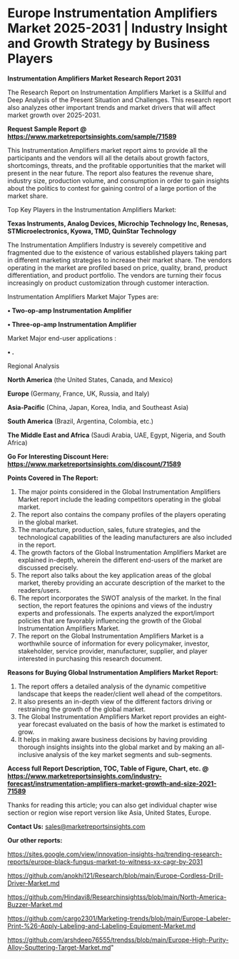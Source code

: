 # Europe Instrumentation Amplifiers Market 2025-2031 | Industry Insight and Growth Strategy by Business Players

<strong>Instrumentation Amplifiers Market Research Report 2031</strong>

The Research Report on Instrumentation Amplifiers Market is a Skillful and Deep Analysis of the Present Situation and Challenges. This research report also analyzes other important trends and market drivers that will affect market growth over 2025-2031.

<strong>Request Sample Report @ <a href=https://www.marketreportsinsights.com/sample/71589>https://www.marketreportsinsights.com/sample/71589</a></strong>

This Instrumentation Amplifiers market report aims to provide all the participants and the vendors will all the details about growth factors, shortcomings, threats, and the profitable opportunities that the market will present in the near future. The report also features the revenue share, industry size, production volume, and consumption in order to gain insights about the politics to contest for gaining control of a large portion of the market share.

Top Key Players in the Instrumentation Amplifiers Market:

<strong>Texas Instruments, Analog Devices, Microchip Technology Inc, Renesas, STMicroelectronics, Kyowa, TMD, QuinStar Technology</strong>

The Instrumentation Amplifiers Industry is severely competitive and fragmented due to the existence of various established players taking part in different marketing strategies to increase their market share. The vendors operating in the market are profiled based on price, quality, brand, product differentiation, and product portfolio. The vendors are turning their focus increasingly on product customization through customer interaction.

Instrumentation Amplifiers Market Major Types are:

<strong>• Two-op-amp Instrumentation Amplifier

• Three-op-amp Instrumentation Amplifier</strong>

Market Major end-user applications :

<strong>• .</strong>

Regional Analysis

</u><strong><b>North America</b></strong> (the United States, Canada, and Mexico)

<strong><b>Europe </b></strong>(Germany, France, UK, Russia, and Italy)

<strong><b>Asia-Pacific</b></strong> (China, Japan, Korea, India, and Southeast Asia)

<strong><b>South America</b></strong> (Brazil, Argentina, Colombia, etc.)

<strong><b>The Middle East and Africa</b></strong> (Saudi Arabia, UAE, Egypt, Nigeria, and South Africa)

<strong>Go For Interesting Discount Here: <a href=https://www.marketreportsinsights.com/discount/71589>https://www.marketreportsinsights.com/discount/71589</a></strong>

<strong>Points Covered in The Report:</strong>
<ol>
  <li>The major points considered in the Global Instrumentation Amplifiers Market report include the leading competitors operating in the global market.</li>
  <li>The report also contains the company profiles of the players operating in the global market.</li>
  <li>The manufacture, production, sales, future strategies, and the technological capabilities of the leading manufacturers are also included in the report.</li>
  <li>The growth factors of the Global Instrumentation Amplifiers Market are explained in-depth, wherein the different end-users of the market are discussed precisely.</li>
  <li>The report also talks about the key application areas of the global market, thereby providing an accurate description of the market to the readers/users.</li>
  <li>The report incorporates the SWOT analysis of the market. In the final section, the report features the opinions and views of the industry experts and professionals. The experts analyzed the export/import policies that are favorably influencing the growth of the Global Instrumentation Amplifiers Market.</li>
  <li>The report on the Global Instrumentation Amplifiers Market is a worthwhile source of information for every policymaker, investor, stakeholder, service provider, manufacturer, supplier, and player interested in purchasing this research document.</li>
</ol>
<strong>Reasons for Buying Global Instrumentation Amplifiers Market Report:</strong>

<ol>
  <li>The report offers a detailed analysis of the dynamic competitive landscape that keeps the reader/client well ahead of the competitors.</li>
  <li>It also presents an in-depth view of the different factors driving or restraining the growth of the global market.</li>
  <li>The Global Instrumentation Amplifiers Market report provides an eight-year forecast evaluated on the basis of how the market is estimated to grow.</li>
  <li>It helps in making aware business decisions by having providing thorough insights insights into the global market and by making an all-inclusive analysis of the key market segments and sub-segments.</li>
</ol>
<strong>Access full Report Description, TOC, Table of Figure, Chart, etc. @ <a href=https://www.marketreportsinsights.com/industry-forecast/instrumentation-amplifiers-market-growth-and-size-2021-71589>https://www.marketreportsinsights.com/industry-forecast/instrumentation-amplifiers-market-growth-and-size-2021-71589</a></strong>


Thanks for reading this article; you can also get individual chapter wise section or region wise report version like Asia, United States, Europe.

<strong>Contact Us:</strong>
sales@marketreportsinsights.com

<strong>Our other reports:</strong>

<a href=https://sites.google.com/view/innovation-insights-hq/trending-research-reports/europe-black-fungus-market-to-witness-xx-cagr-by-2031>https://sites.google.com/view/innovation-insights-hq/trending-research-reports/europe-black-fungus-market-to-witness-xx-cagr-by-2031</a>

<a href=https://github.com/anokhi121/Research/blob/main/Europe-Cordless-Drill-Driver-Market.md>https://github.com/anokhi121/Research/blob/main/Europe-Cordless-Drill-Driver-Market.md</a>

<a href=https://github.com/Hindavi8/Researchinsightss/blob/main/North-America-Buzzer-Market.md>https://github.com/Hindavi8/Researchinsightss/blob/main/North-America-Buzzer-Market.md</a>

<a href=https://github.com/cargo2301/Marketing-trends/blob/main/Europe-Labeler-Print-%26-Apply-Labeling-and-Labeling-Equipment-Market.md>https://github.com/cargo2301/Marketing-trends/blob/main/Europe-Labeler-Print-%26-Apply-Labeling-and-Labeling-Equipment-Market.md</a>

<a href=https://github.com/arshdeep76555/trendss/blob/main/Europe-High-Purity-Alloy-Sputtering-Target-Market.md>https://github.com/arshdeep76555/trendss/blob/main/Europe-High-Purity-Alloy-Sputtering-Target-Market.md</a>"
